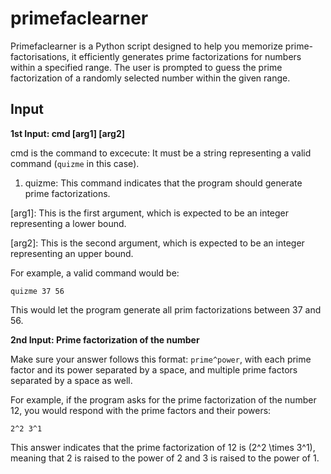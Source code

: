 # primefaclearner
Primefaclearner is a Python script designed to help you memorize prime-factorisations, it efficiently generates prime factorizations for numbers within a specified range. The user is prompted to guess the prime factorization of a randomly selected number within the given range.

## Input
**1st Input: cmd [arg1] [arg2]**

cmd is the command to excecute:
It must be a string representing a valid command (`quizme` in this case).

1. quizme: This command indicates that the program should generate prime factorizations.
  
[arg1]: This is the first argument, which is expected to be an integer representing a lower bound.

[arg2]: This is the second argument, which is expected to be an integer representing an upper bound.

For example, a valid command would be:

```
quizme 37 56
```
This would let the program generate all prim factorizations between 37 and 56.

**2nd Input: Prime factorization of the number**

Make sure your answer follows this format: `prime^power`, with each prime factor and its power separated by a space, and multiple prime factors separated by a space as well.

For example, if the program asks for the prime factorization of the number 12, you would respond with the prime factors and their powers:

```
2^2 3^1
```

This answer indicates that the prime factorization of 12 is \(2^2 \times 3^1\), meaning that 2 is raised to the power of 2 and 3 is raised to the power of 1. 
